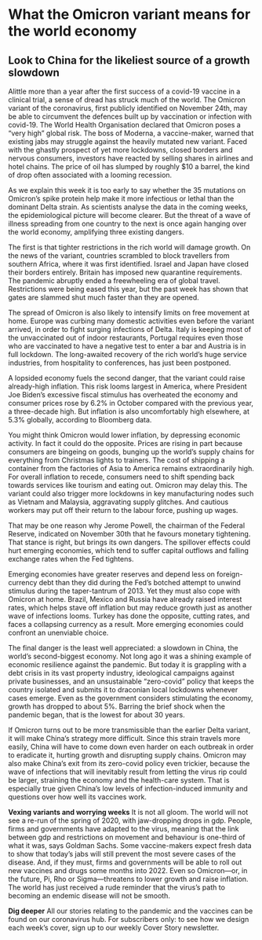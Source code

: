# What the Omicron variant means for the world economy
## Look to China for the likeliest source of a growth slowdown

Alittle more than a year after the first success of a covid-19 vaccine in a clinical trial, a sense of dread has struck much of the world. The Omicron variant of the coronavirus, first publicly identified on November 24th, may be able to circumvent the defences built up by vaccination or infection with covid-19. The World Health Organisation declared that Omicron poses a “very high” global risk. The boss of Moderna, a vaccine-maker, warned that existing jabs may struggle against the heavily mutated new variant. Faced with the ghastly prospect of yet more lockdowns, closed borders and nervous consumers, investors have reacted by selling shares in airlines and hotel chains. The price of oil has slumped by roughly $10 a barrel, the kind of drop often associated with a looming recession.

As we explain this week it is too early to say whether the 35 mutations on Omicron’s spike protein help make it more infectious or lethal than the dominant Delta strain. As scientists analyse the data in the coming weeks, the epidemiological picture will become clearer. But the threat of a wave of illness spreading from one country to the next is once again hanging over the world economy, amplifying three existing dangers.

The first is that tighter restrictions in the rich world will damage growth. On the news of the variant, countries scrambled to block travellers from southern Africa, where it was first identified. Israel and Japan have closed their borders entirely. Britain has imposed new quarantine requirements. The pandemic abruptly ended a freewheeling era of global travel. Restrictions were being eased this year, but the past week has shown that gates are slammed shut much faster than they are opened.

The spread of Omicron is also likely to intensify limits on free movement at home. Europe was curbing many domestic activities even before the variant arrived, in order to fight surging infections of Delta. Italy is keeping most of the unvaccinated out of indoor restaurants, Portugal requires even those who are vaccinated to have a negative test to enter a bar and Austria is in full lockdown. The long-awaited recovery of the rich world’s huge service industries, from hospitality to conferences, has just been postponed.

A lopsided economy fuels the second danger, that the variant could raise already-high inflation. This risk looms largest in America, where President Joe Biden’s excessive fiscal stimulus has overheated the economy and consumer prices rose by 6.2% in October compared with the previous year, a three-decade high. But inflation is also uncomfortably high elsewhere, at 5.3% globally, according to Bloomberg data.

You might think Omicron would lower inflation, by depressing economic activity. In fact it could do the opposite. Prices are rising in part because consumers are bingeing on goods, bunging up the world’s supply chains for everything from Christmas lights to trainers. The cost of shipping a container from the factories of Asia to America remains extraordinarily high. For overall inflation to recede, consumers need to shift spending back towards services like tourism and eating out. Omicron may delay this. The variant could also trigger more lockdowns in key manufacturing nodes such as Vietnam and Malaysia, aggravating supply glitches. And cautious workers may put off their return to the labour force, pushing up wages.

That may be one reason why Jerome Powell, the chairman of the Federal Reserve, indicated on November 30th that he favours monetary tightening. That stance is right, but brings its own dangers. The spillover effects could hurt emerging economies, which tend to suffer capital outflows and falling exchange rates when the Fed tightens.

Emerging economies have greater reserves and depend less on foreign-currency debt than they did during the Fed’s botched attempt to unwind stimulus during the taper-tantrum of 2013. Yet they must also cope with Omicron at home. Brazil, Mexico and Russia have already raised interest rates, which helps stave off inflation but may reduce growth just as another wave of infections looms. Turkey has done the opposite, cutting rates, and faces a collapsing currency as a result. More emerging economies could confront an unenviable choice.

The final danger is the least well appreciated: a slowdown in China, the world’s second-biggest economy. Not long ago it was a shining example of economic resilience against the pandemic. But today it is grappling with a debt crisis in its vast property industry, ideological campaigns against private businesses, and an unsustainable “zero-covid” policy that keeps the country isolated and submits it to draconian local lockdowns whenever cases emerge. Even as the government considers stimulating the economy, growth has dropped to about 5%. Barring the brief shock when the pandemic began, that is the lowest for about 30 years.

If Omicron turns out to be more transmissible than the earlier Delta variant, it will make China’s strategy more difficult. Since this strain travels more easily, China will have to come down even harder on each outbreak in order to eradicate it, hurting growth and disrupting supply chains. Omicron may also make China’s exit from its zero-covid policy even trickier, because the wave of infections that will inevitably result from letting the virus rip could be larger, straining the economy and the health-care system. That is especially true given China’s low levels of infection-induced immunity and questions over how well its vaccines work.

**Vexing variants and worrying weeks**
It is not all gloom. The world will not see a re-run of the spring of 2020, with jaw-dropping drops in gdp. People, firms and governments have adapted to the virus, meaning that the link between gdp and restrictions on movement and behaviour is one-third of what it was, says Goldman Sachs. Some vaccine-makers expect fresh data to show that today’s jabs will still prevent the most severe cases of the disease. And, if they must, firms and governments will be able to roll out new vaccines and drugs some months into 2022. Even so Omicron—or, in the future, Pi, Rho or Sigma—threatens to lower growth and raise inflation. The world has just received a rude reminder that the virus’s path to becoming an endemic disease will not be smooth.

**Dig deeper**
All our stories relating to the pandemic and the vaccines can be found on our coronavirus hub. For subscribers only: to see how we design each week’s cover, sign up to our weekly Cover Story newsletter.